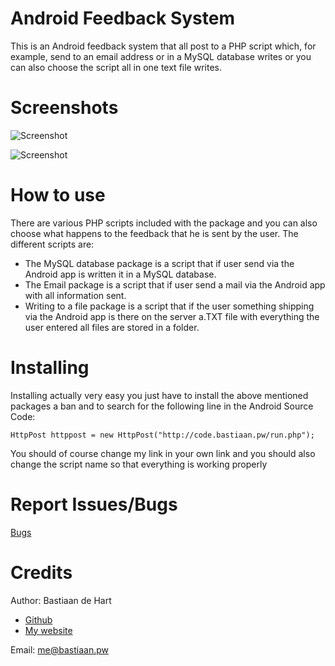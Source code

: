 # Android Feedback System #
This is an Android feedback system that all post to a PHP script which, for example, send to an email address or in a MySQL database writes or you can also choose the script all in one text file writes.

# Screenshots #
![Screenshot](https://raw.githubusercontent.com/BastiaanDeHart/Android-Feedback-System/master/Screenshots/screenshot-1.png)

![Screenshot](https://raw.githubusercontent.com/BastiaanDeHart/Android-Feedback-System/master/Screenshots/screenshot-2.png)

# How to use #

There are various PHP scripts included with the package and you can also choose what happens to the feedback that he is sent by the user. The different scripts are:

 - The MySQL database package is a script that if user send via the Android app is written it in a MySQL database.
 - The Email package is a script that if user send a mail via the Android app with all information sent.
 - Writing to a file package is a script that if the user something shipping via the Android app is there on the server a.TXT file with everything the user entered all files are stored in a folder.

# Installing #
Installing actually very easy you just have to install the above mentioned packages a ban and to search for the following line in the Android Source Code:

    HttpPost httppost = new HttpPost("http://code.bastiaan.pw/run.php");

You should of course change my link in your own link and you should also change the script name so that everything is working properly

# Report Issues/Bugs #
[Bugs](https://github.com/bastiaandehart/Android-Feedback-System/issues)

# Credits #
Author: Bastiaan de Hart

- [Github](http://github.com/bastiaandehart)
- [My website](http://bastiaan.pw/)

Email: [me@bastiaan.pw](mailto:me@bastiaan.pw)

 